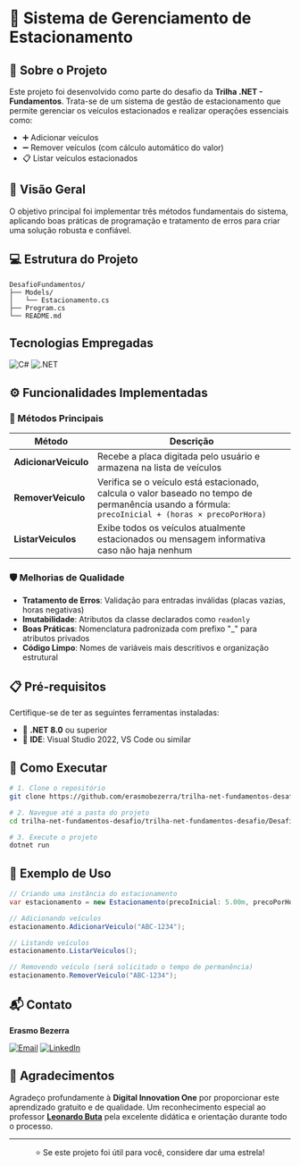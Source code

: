 # 🚗 Sistema de Gerenciamento de Estacionamento

## 📖 Sobre o Projeto

Este projeto foi desenvolvido como parte do desafio da **Trilha .NET - Fundamentos**. Trata-se de um sistema de gestão de estacionamento que permite gerenciar os veículos estacionados e realizar operações essenciais como:

- ➕ Adicionar veículos
- ➖ Remover veículos (com cálculo automático do valor)
- 📋 Listar veículos estacionados

## 🎯 Visão Geral

O objetivo principal foi implementar três métodos fundamentais do sistema, aplicando boas práticas de programação e tratamento de erros para criar uma solução robusta e confiável.

## 💻 Estrutura do Projeto

```
DesafioFundamentos/
├── Models/
│   └── Estacionamento.cs
├── Program.cs
└── README.md
```
## Tecnologias Empregadas

  <img alt="C#" src="https://img.shields.io/badge/C%23-239120?logo=c-sharp&logoColor=white&style=for-the-badge" />
  <img alt=".NET" src="https://img.shields.io/badge/.NET-5C2D91?logo=.net&logoColor=white&style=for-the-badge" /> 

## ⚙️ Funcionalidades Implementadas

### 🔧 Métodos Principais

| Método | Descrição |
|--------|-----------|
| **AdicionarVeiculo** | Recebe a placa digitada pelo usuário e armazena na lista de veículos |
| **RemoverVeiculo** | Verifica se o veículo está estacionado, calcula o valor baseado no tempo de permanência usando a fórmula: `precoInicial + (horas × precoPorHora)` |
| **ListarVeiculos** | Exibe todos os veículos atualmente estacionados ou mensagem informativa caso não haja nenhum |

### 🛡️ Melhorias de Qualidade

- **Tratamento de Erros**: Validação para entradas inválidas (placas vazias, horas negativas)
- **Imutabilidade**: Atributos da classe declarados como `readonly`
- **Boas Práticas**: Nomenclatura padronizada com prefixo "_" para atributos privados
- **Código Limpo**: Nomes de variáveis mais descritivos e organização estrutural

## 📋 Pré-requisitos

Certifique-se de ter as seguintes ferramentas instaladas:

- 🔹 **.NET 8.0** ou superior
- 🔹 **IDE**: Visual Studio 2022, VS Code ou similar

## 🚀 Como Executar

```bash
# 1. Clone o repositório
git clone https://github.com/erasmobezerra/trilha-net-fundamentos-desafio

# 2. Navegue até a pasta do projeto
cd trilha-net-fundamentos-desafio/trilha-net-fundamentos-desafio/DesafioFundamentos

# 3. Execute o projeto
dotnet run
```



## 🧪 Exemplo de Uso

```csharp
// Criando uma instância do estacionamento
var estacionamento = new Estacionamento(precoInicial: 5.00m, precoPorHora: 2.00m);

// Adicionando veículos
estacionamento.AdicionarVeiculo("ABC-1234");

// Listando veículos
estacionamento.ListarVeiculos();

// Removendo veículo (será solicitado o tempo de permanência)
estacionamento.RemoverVeiculo("ABC-1234");
```

## 📬 Contato

<div align="left">

**Erasmo Bezerra**

[![Email](https://img.shields.io/badge/Email-D14836?style=for-the-badge&logo=gmail&logoColor=white)](mailto:erasmo.ads.tech@gmail.com)
[![LinkedIn](https://img.shields.io/badge/LinkedIn-0077B5?style=for-the-badge&logo=linkedin&logoColor=white)](https://www.linkedin.com/in/erasmobezerra/)

</div>

## 🙏 Agradecimentos

Agradeço profundamente à **Digital Innovation One** por proporcionar este aprendizado gratuito e de qualidade. Um reconhecimento especial ao professor **[Leonardo Buta](https://www.linkedin.com/in/leonardo-buta/)** pela excelente didática e orientação durante todo o processo.

---

<div align="center">
  <p>⭐ Se este projeto foi útil para você, considere dar uma estrela!</p>
</div>